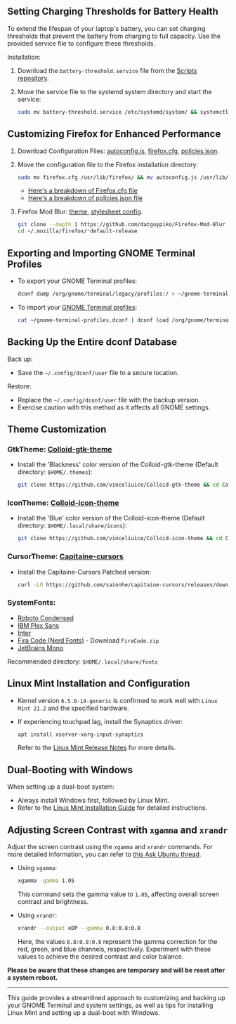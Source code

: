 ## Setting Charging Thresholds for Battery Health

To extend the lifespan of your laptop's battery, you can set charging thresholds that prevent the battery from charging to full capacity. Use the provided service file to configure these thresholds.

Installation:

1. Download the `battery-threshold.service` file from the [Scripts repository](https://github.com/sakshiagrwal/Scripts/blob/dev/Linux/etc/systemd/system/battery-threshold.service).
2. Move the service file to the systemd system directory and start the service:

   ```sh
   sudo mv battery-threshold.service /etc/systemd/system/ && systemctl enable battery-threshold.service && systemctl start battery-threshold.service
   ```

## Customizing Firefox for Enhanced Performance

1. Download Configuration Files: [autoconfig.js](https://github.com/sakshiagrwal/Scripts/blob/main/Windows/Extra/autoconfig.js), [firefox.cfg](https://github.com/sakshiagrwal/Scripts/blob/main/Windows/Extra/firefox.cfg), [policies.json](https://github.com/sakshiagrwal/Scripts/blob/main/Windows/Extra/policies.json).

2. Move the configuration file to the Firefox installation directory:

   ```sh
   sudo mv firefox.cfg /usr/lib/firefox/ && mv autoconfig.js /usr/lib/firefox/defaults/pref/ && mv policies.json /usr/lib/firefox/distribution/
   ```

   - [Here's a breakdown of Firefox.cfg file](https://github.com/sakshiagrwal/Scripts/commit/29d90e6f4b727b24824584da56e5965cb43d94ea)
   - [Here's a breakdown of policies.json file](https://github.com/sakshiagrwal/Scripts/commit/258124948b51033265574a73336131482e22fc2e)
  
3. Firefox Mod Blur: [theme](https://github.com/datguypiko/Firefox-Mod-Blur), [stylesheet config](https://github.com/sakshiagrwal/Scripts/blob/258124948b51033265574a73336131482e22fc2e/Linux/usr/lib/firefox/firefox.cfg#L26).

   ```sh
   git clone --depth 1 https://github.com/datguypiko/Firefox-Mod-Blur && cd Firefox-Mod-Blur
   cd ~/.mozilla/firefox/*default-release
   ```

## Exporting and Importing GNOME Terminal Profiles

- To export your GNOME Terminal profiles:

  ```sh
  dconf dump /org/gnome/terminal/legacy/profiles:/ > ~/gnome-terminal-profiles.dconf
  ```

- To import your [GNOME Terminal profiles](https://github.com/sakshiagrwal/Dotfiles/blob/main/bash/gnome-terminal-profiles.dconf):

  ```sh
  cat ~/gnome-terminal-profiles.dconf | dconf load /org/gnome/terminal/legacy/profiles:/
  ```

## Backing Up the Entire dconf Database

Back up:

- Save the `~/.config/dconf/user` file to a secure location.

Restore:

- Replace the `~/.config/dconf/user` file with the backup version.
- Exercise caution with this method as it affects all GNOME settings.

## Theme Customization

### GtkTheme: [Colloid-gtk-theme](https://github.com/vinceliuice/Colloid-gtk-theme)

- Install the 'Blackness' color version of the Colloid-gtk-theme (Default directory: `$HOME/.themes`):

  ```sh
  git clone https://github.com/vinceliuice/Colloid-gtk-theme && cd Colloid-gtk-theme && ./install.sh --color dark --tweaks black rimless
  ```

### IconTheme: [Colloid-icon-theme](https://github.com/vinceliuice/Colloid-icon-theme)

- Install the 'Blue' color version of the Colloid-icon-theme (Default directory: `$HOME/.local/share/icons`):

  ```sh
  git clone https://github.com/vinceliuice/Colloid-icon-theme && cd Colloid-icon-theme && ./install.sh
  ```

### CursorTheme: [Capitaine-cursors](https://github.com/keeferrourke/capitaine-cursors)

- Install the Capitaine-Cursors Patched version:

  ```sh
  curl -LO https://github.com/sainnhe/capitaine-cursors/releases/download/r5/Linux.zip && unzip Linux.zip && mv 'Capitaine Cursors' ~/.icons/Capitaine-Cursors
  ```

### SystemFonts:

- [Roboto Condensed](https://fonts.google.com/specimen/Roboto+Condensed)
- [IBM Plex Sans](https://fonts.google.com/specimen/IBM+Plex+Sans)
- [Inter](https://fonts.google.com/specimen/Inter)
- [Fira Code (Nerd Fonts)](https://github.com/ryanoasis/nerd-fonts/releases/latest) - Download `FiraCode.zip`
- [JetBrains Mono](https://www.jetbrains.com/lp/mono)

Recommended directory: `$HOME/.local/share/fonts`

## Linux Mint Installation and Configuration

- Kernel version `6.5.0-14-generic` is confirmed to work well with `Linux Mint 21.2` and the specified hardware.
- If experiencing touchpad lag, install the Synaptics driver:

  ```sh
  apt install xserver-xorg-input-synaptics
  ```

  Refer to the [Linux Mint Release Notes](https://linuxmint.com/rel_virginia.php) for more details.

## Dual-Booting with Windows

When setting up a dual-boot system:

- Always install Windows first, followed by Linux Mint.
- Refer to the [Linux Mint Installation Guide](https://linuxmint-installation-guide.readthedocs.io/en/latest/multiboot.html) for detailed instructions.

## Adjusting Screen Contrast with `xgamma` and `xrandr`

Adjust the screen contrast using the `xgamma` and `xrandr` commands. For more detailed information, you can refer to [this Ask Ubuntu thread](https://askubuntu.com/questions/91195/how-do-i-adjust-the-screen-contrast).

- Using `xgamma`:

  ```sh
  xgamma -gamma 1.05
  ```

  This command sets the gamma value to `1.05`, affecting overall screen contrast and brightness.

- Using `xrandr`:

  ```sh
  xrandr --output eDP --gamma 0.8:0.8:0.8
  ```

  Here, the values `0.8:0.8:0.8` represent the gamma correction for the red, green, and blue channels, respectively. Experiment with these values to achieve the desired contrast and color balance.

**Please be aware that these changes are temporary and will be reset after a system reboot.**

---

This guide provides a streamlined approach to customizing and backing up your GNOME Terminal and system settings, as well as tips for installing Linux Mint and setting up a dual-boot with Windows.
